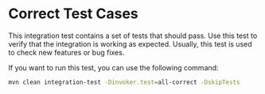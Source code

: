 # Correct Test Cases

This integration test contains a set of tests that should pass.
Use this test to verify that the integration is working as expected.
Usually, this test is used to check new features or bug fixes.

If you want to run this test, you can use the following command:

```bash
mvn clean integration-test -Dinvoker.test=all-correct -DskipTests
```